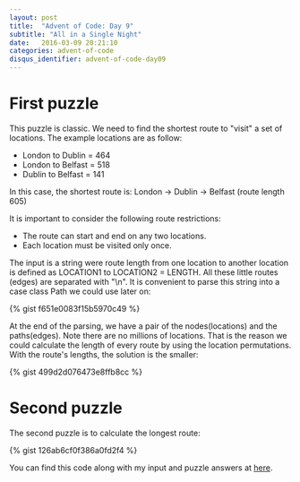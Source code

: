 ```yaml
---
layout: post
title:  "Advent of Code: Day 9"
subtitle: "All in a Single Night"
date:   2016-03-09 20:21:10
categories: advent-of-code
disqus_identifier: advent-of-code-day09
---
```

# First puzzle 
This puzzle is classic. We need to find the shortest route to "visit" a set of locations. The example locations are as follow:

- London to Dublin = 464
- London to Belfast = 518
- Dublin to Belfast = 141

In this case, the shortest route is:
London -> Dublin -> Belfast (route length 605)

It is important to consider the following route restrictions:

- The route can start and end on any two locations.
- Each location must be visited only once.

The input is a string were route length from one location to another location is defined as LOCATION1 to LOCATION2 = LENGTH. All these little routes (edges) are separated with "\\n". It is convenient to parse this string into a case class Path we could use later on:

{% gist f651e0083f15b5970c49 %}

At the end of the parsing, we have a pair of the nodes(locations) and the paths(edges). Note there are no millions of locations. That is the reason we could calculate the length of every route by using the location permutations. With the route's lengths, the solution is the smaller:

{% gist 499d2d076473e8ffb8cc %}

# Second puzzle

The second puzzle is to calculate the longest route:

{% gist 126ab6cf0f386a0fd2f4 %}

You can find this code along with my input and puzzle answers at [here](https://github.com/darienmt/advent-of-code/blob/master/scala/src/main/scala/Day09.sc).